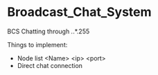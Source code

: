 Broadcast_Chat_System
=====================

BCS
Chatting through *.*.*.255

Things to implement:
 - Node list
	\<Name\> \<ip\> \<port\>
 - Direct chat connection
